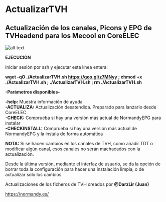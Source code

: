 # ActualizarTVH

## Actualización de los canales, Picons y EPG de TVHeadend para los Mecool en CoreELEC

![alt text](https://raw.githubusercontent.com/Mecool-KX/ActualizarTVH/master/ActualizarTVH.png)

**EJECUCIÓN**

Iniciar sesión por ssh y ejecutar esta línea entera:

**wget -qO ./ActualizarTVH.sh https://goo.gl/z7MNyy ; chmod +x ./ActualizarTVH.sh ; ./ActualizarTVH.sh ; rm ./ActualizarTVH.sh**


**-Parámetros disponibles-**<br/>

**-help:** Muestra información de ayuda<br/>
**-ACTUALIZA:** Actualización desatendida. Preparado para lanzarlo desde CoreELEC<br/>
**-CHECK:** Comprueba si hay una versión más actual de NormandyEPG para instalar<br/>
**-CHECKINSTALL:** Comprueba si hay una versión más actual de NormandyEPG y la instala de forma automática<br/>

**NOTA:** Si se hacen cambios en los canales de TVH, como añadir TDT o modificar algún canal, esos canales no serán machacados con la actualización.

Desde la última versión, mediante el interfaz de usuario, se da la opción de borrar toda la configuración para hacer una instalación limpia, o de actualizar solo los cambios

Actualizaciones de los ficheros de TVH creados por **@DarzLir (Juan)**

https://normandy.es/
